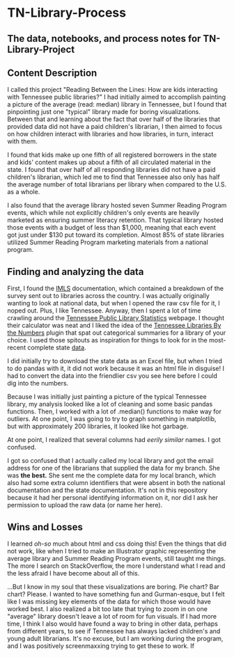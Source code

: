# TN-Library-Process
 The data, notebooks, and process notes for TN-Library-Project
---
## Content Description
I called this project "Reading Between the Lines: How are kids interacting with Tennessee public libraries?" I had initially aimed to accomplish painting a picture of the average (read: median) library in Tennessee, but I found that pinpointing just one "typical" library made for boring visualizations. Between that and learning about the fact that over half of the libraries that provided data did not have a paid children's librarian, I then aimed to focus on how children interact with libraries and how libraries, in turn, interact with them.

I found that kids make up one fifth of all registered borrowers in the state and kids' content makes up about a fifth of all circulated material in the state. I found that over half of all responding libraries did not have a paid children's librarian, which led me to find that Tennessee also only has half the average number of total librarians per library when compared to the U.S. as a whole.

I also found that the average library hosted seven Summer Reading Program events, which while not explicitly children's only events are heavily marketed as ensuring summer literacy retention. That typical library hosted those events with a budget of less than $1,000, meaning that each event got just under $130 put toward its completion. Almost 85% of state libraries utilized Summer Reading Program marketing materials from a national program.

## Finding and analyzing the data

First, I found the [IMLS](https://www.imls.gov/sites/default/files/2024-06/2022_pls_data_file_documentation.pdf) documentation, which contained a breakdown of the survey sent out to libraries across the country. I was actually originally wanting to look at national data, but when I opened the raw csv file for it, I noped out.
Plus, I like Tennessee.
Anyway, then I spent a lot of time crawling around the [Tennessee Public Library Statistics](https://sos.tn.gov/tsla/services/tennessee-public-library-statistics) webpage. I thought their calculator was neat and I liked the idea of the [Tennessee Libraries By the Numbers](https://sos.tn.gov/tsla/services/tennessee-public-library-statistics) plugin that spat out categorical summaries for a library of your choice. I used those spitouts as inspiration for things to look for in the most-recent complete state [data](https://tn.countingopinions.com/pireports/report.php?f6640fe2051cf5e24d4e284f3c27c537&live).

I did initially try to download the state data as an Excel file, but when I tried to do pandas with it, it did not work because it was an html file in disguise! I had to convert the data into the friendlier csv you see here before I could dig into the numbers.

Because I was initially just painting a picture of the typical Tennessee library, my analysis looked like a lot of cleaning and some basic pandas functions. Then, I worked with a lot of .median() functions to make way for outliers. At one point, I was going to try to graph something in matplotlib, but with approximately 200 libraries, it looked like hot garbage.

At one point, I realized that several columns had *eerily similar* names. I got confused.

I got so confused that I actually called my local library and got the email address for one of the librarians that supplied the data for my branch. She was **the best.** She sent me the complete data for my local branch, which also had some extra column identifiers that were absent in both the national documentation and the state documentation. It's not in this repository because it had her personal identifying information on it, nor did I ask her permission to upload the raw data (or name her here). 

## Wins and Losses
I learned *oh-so* much about html and css doing this! Even the things that did not work, like when I tried to make an Illustrator graphic representing the average library and Summer Reading Program events, still taught me things. The more I search on StackOverflow, the more I understand what I read and the less afraid I have become about all of this.

...But I know in my soul that these visualizations are boring. Pie chart? Bar chart? Please. I wanted to have something fun and Gurman-esque, but I felt like I was missing key elements of the data for which those would have worked best. I also realized a bit too late that trying to zoom in on one "average" library doesn't leave a lot of room for fun visuals. If I had more time, I think I also would have found a way to bring in other data, perhaps from different years, to see if Tennessee has always lacked children's and young adult librarians. It's no excuse, but I am working during the program, and I was positively screenmaxxing trying to get these to work. If
